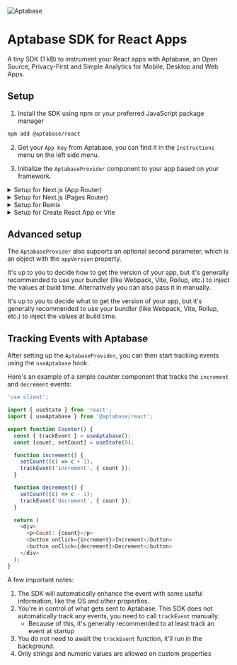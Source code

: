 ![Aptabase](https://aptabase.com/og.png)

# Aptabase SDK for React Apps

A tiny SDK (1 kB) to instrument your React apps with Aptabase, an Open Source, Privacy-First and Simple Analytics for Mobile, Desktop and Web Apps.

## Setup

1. Install the SDK using npm or your preferred JavaScript package manager

```bash
npm add @aptabase/react
```

2. Get your `App Key` from Aptabase, you can find it in the `Instructions` menu on the left side menu.

3. Initialize the `AptabaseProvider` component to your app based on your framework.

<details>
  <summary>Setup for Next.js (App Router)</summary>
  
  Add `AptabaseProvider` to your RootLayout component:

```tsx
import { AptabaseProvider } from '@aptabase/react';

export default function RootLayout({ children }: { children: React.ReactNode }) {
  return (
    <html lang="en">
      <body>
        <AptabaseProvider appKey="<YOUR_APP_KEY>">{children}</AptabaseProvider>
      </body>
    </html>
  );
}
```

</details>

<details>
  <summary>Setup for Next.js (Pages Router)</summary>

Add `AptabaseProvider` to your `_app` component:

```tsx
import { AptabaseProvider } from '@aptabase/react';
import type { AppProps } from 'next/app';

export default function App({ Component, pageProps }: AppProps) {
  return (
    <AptabaseProvider appKey="<YOUR_APP_KEY>">
      <Component {...pageProps} />
    </AptabaseProvider>
  );
}
```

</details>

<details>
  <summary>Setup for Remix</summary>

Add `AptabaseProvider` to your `entry.client.tsx` file:

```tsx
import { AptabaseProvider } from '@aptabase/react';
import { RemixBrowser } from '@remix-run/react';
import { startTransition, StrictMode } from 'react';
import { hydrateRoot } from 'react-dom/client';

startTransition(() => {
  hydrateRoot(
    document,
    <StrictMode>
      <AptabaseProvider appKey="<YOUR_APP_KEY>">
        <RemixBrowser />
      </AptabaseProvider>
    </StrictMode>,
  );
});
```

</details>

<details>
  <summary>Setup for Create React App or Vite</summary>

Add `AptabaseProvider` to your root component:

```tsx
import { AptabaseProvider } from '@aptabase/react';

ReactDOM.createRoot(root).render(
  <React.StrictMode>
    <AptabaseProvider appKey="<YOUR_APP_KEY>">
      <YourApp />
    </AptabaseProvider>
  </React.StrictMode>,
);
```

</details>

## Advanced setup

The `AptabaseProvider` also supports an optional second parameter, which is an object with the `appVersion` property.

It's up to you to decide how to get the version of your app, but it's generally recommended to use your bundler (like Webpack, Vite, Rollup, etc.) to inject the values at build time. Alternatively you can also pass it in manually.

It's up to you to decide what to get the version of your app, but it's generally recommended to use your bundler (like Webpack, Vite, Rollup, etc.) to inject the values at build time.

## Tracking Events with Aptabase

After setting up the `AptabaseProvider`, you can then start tracking events using the `useAptabase` hook.

Here's an example of a simple counter component that tracks the `increment` and `decrement` events:

```js
'use client';

import { useState } from 'react';
import { useAptabase } from '@aptabase/react';

export function Counter() {
  const { trackEvent } = useAptabase();
  const [count, setCount] = useState(0);

  function increment() {
    setCount((c) => c + 1);
    trackEvent('increment', { count });
  }

  function decrement() {
    setCount((c) => c - 1);
    trackEvent('decrement', { count });
  }

  return (
    <div>
      <p>Count: {count}</p>
      <button onClick={increment}>Increment</button>
      <button onClick={decrement}>Decrement</button>
    </div>
  );
}
```

A few important notes:

1. The SDK will automatically enhance the event with some useful information, like the OS and other properties.
2. You're in control of what gets sent to Aptabase. This SDK does not automatically track any events, you need to call `trackEvent` manually.
   - Because of this, it's generally recommended to at least track an event at startup
3. You do not need to await the `trackEvent` function, it'll run in the background.
4. Only strings and numeric values are allowed on custom properties
